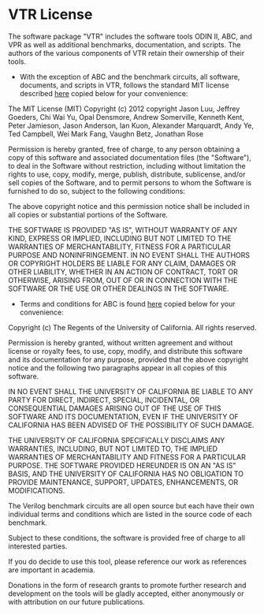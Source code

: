 # VTR License

The software package "VTR" includes the software tools ODIN II, ABC, and VPR as
well as additional benchmarks, documentation, and scripts. The authors of the
various components of VTR retain their ownership of their tools.

* With the exception of ABC and the benchmark circuits, all software,
documents, and scripts in VTR, follows the standard MIT license described
[here](http://www.opensource.org/licenses/mit-license.php) copied below for
your convenience:

The MIT License (MIT) Copyright (c) 2012 copyright Jason Luu, Jeffrey Goeders,
Chi Wai Yu, Opal Densmore, Andrew Somerville, Kenneth Kent, Peter Jamieson,
Jason Anderson, Ian Kuon, Alexander Marquardt, Andy Ye, Ted Campbell, Wei Mark
Fang, Vaughn Betz, Jonathan Rose

Permission is hereby granted, free of charge, to any person obtaining a copy of
this software and associated documentation files (the "Software"), to deal in
the Software without restriction, including without limitation the rights to
use, copy, modify, merge, publish, distribute, sublicense, and/or sell copies
of the Software, and to permit persons to whom the Software is furnished to do
so, subject to the following conditions:

The above copyright notice and this permission notice shall be included in all
copies or substantial portions of the Software.

THE SOFTWARE IS PROVIDED "AS IS", WITHOUT WARRANTY OF ANY KIND, EXPRESS OR
IMPLIED, INCLUDING BUT NOT LIMITED TO THE WARRANTIES OF MERCHANTABILITY,
FITNESS FOR A PARTICULAR PURPOSE AND NONINFRINGEMENT. IN NO EVENT SHALL THE
AUTHORS OR COPYRIGHT HOLDERS BE LIABLE FOR ANY CLAIM, DAMAGES OR OTHER
LIABILITY, WHETHER IN AN ACTION OF CONTRACT, TORT OR OTHERWISE, ARISING FROM,
OUT OF OR IN CONNECTION WITH THE SOFTWARE OR THE USE OR OTHER DEALINGS IN THE
SOFTWARE.

* Terms and conditions for ABC is found
[here](http://www.eecs.berkeley.edu/~alanmi/abc/copyright.htm) copied below
for your convenience:

Copyright (c) The Regents of the University of California. All rights reserved.

Permission is hereby granted, without written agreement and without license or
royalty fees, to use, copy, modify, and distribute this software and its
documentation for any purpose, provided that the above copyright notice and the
following two paragraphs appear in all copies of this software.

IN NO EVENT SHALL THE UNIVERSITY OF CALIFORNIA BE LIABLE TO ANY PARTY FOR
DIRECT, INDIRECT, SPECIAL, INCIDENTAL, OR CONSEQUENTIAL DAMAGES ARISING OUT OF
THE USE OF THIS SOFTWARE AND ITS DOCUMENTATION, EVEN IF THE UNIVERSITY OF
CALIFORNIA HAS BEEN ADVISED OF THE POSSIBILITY OF SUCH DAMAGE.

THE UNIVERSITY OF CALIFORNIA SPECIFICALLY DISCLAIMS ANY WARRANTIES, INCLUDING,
BUT NOT LIMITED TO, THE IMPLIED WARRANTIES OF MERCHANTABILITY AND FITNESS FOR
A PARTICULAR PURPOSE. THE SOFTWARE PROVIDED HEREUNDER IS ON AN "AS IS" BASIS,
AND THE UNIVERSITY OF CALIFORNIA HAS NO OBLIGATION TO PROVIDE MAINTENANCE,
SUPPORT, UPDATES, ENHANCEMENTS, OR MODIFICATIONS.

The Verilog benchmark circuits are all open source but each have their own
individual terms and conditions which are listed in the source code of each
benchmark.

Subject to these conditions, the software is provided free of charge to all
interested parties.

If you do decide to use this tool, please reference our work as references are
important in academia.

Donations in the form of research grants to promote further research and
development on the tools will be gladly accepted, either anonymously or with
attribution on our future publications.
